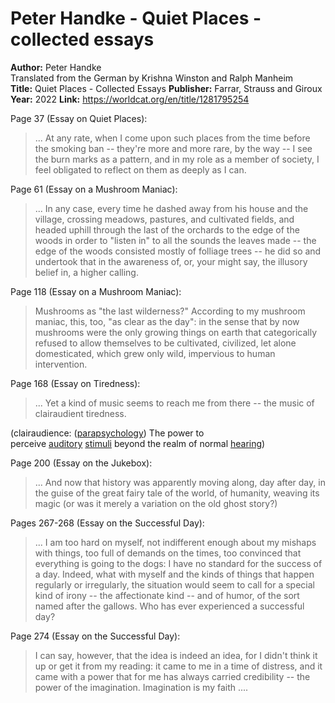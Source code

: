 # Peter Handke - Quiet Places - collected essays

**Author:** Peter Handke  
	Translated from the German by Krishna Winston and Ralph Manheim  
**Title:** Quiet Places - Collected Essays
**Publisher:** Farrar, Strauss and Giroux
**Year:** 2022
**Link:** <https://worldcat.org/en/title/1281795254>

Page 37 (Essay on Quiet Places):

> ... At any rate, when I come upon such places from the time before the smoking ban -- they're more and more rare, by the way -- I see the burn marks as a pattern, and in my role as a member of society, I feel obligated to reflect on them as deeply as I can.

Page 61 (Essay on a Mushroom Maniac):

> ... In any case, every time he dashed away from his house and the village, crossing meadows, pastures, and cultivated fields, and headed uphill through the last of the orchards to the edge of the woods in order to "listen in" to all the sounds the leaves made -- the edge of the woods consisted mostly of folliage trees -- he did so and undertook that in the awareness of, or, your might say, the illusory belief in, a higher calling.

Page 118 (Essay on a Mushroom Maniac):

> Mushrooms as "the last wilderness?" According to my mushroom maniac, this, too, "as clear as the day": in the sense that by now mushrooms were the only growing things on earth that categorically refused to allow themselves to be cultivated, civilized, let alone domesticated, which grew only wild, impervious to human intervention.

Page 168 (Essay on Tiredness):

> ... Yet a kind of music seems to reach me from there -- the music of clairaudient tiredness. 

   (clairaudience: ([parapsychology](https://en.wiktionary.org/wiki/parapsychology "parapsychology")) The power to perceive [auditory](https://en.wiktionary.org/wiki/auditory "auditory") [stimuli](https://en.wiktionary.org/wiki/stimuli "stimuli") beyond the realm of normal [hearing](https://en.wiktionary.org/wiki/hearing "hearing"))

Page 200 (Essay on the Jukebox):

 > ... And now that history was apparently moving along, day after day, in the guise of the great fairy tale of the world, of humanity, weaving its magic (or was it merely a variation on the old ghost story?)
 
 Pages 267-268 (Essay on the Successful Day):

> ... I am too hard on myself, not indifferent enough about my mishaps with things, too full of demands on the times, too convinced that everything is going to the dogs: I have no standard for the success of a day. Indeed, what with myself and the kinds of things that happen regularly or irregularly, the situation would seem to call for a special kind of irony -- the affectionate kind -- and of humor, of the sort named after the gallows. Who has ever experienced a successful day?

Page 274 (Essay on the Successful Day):

> I can say, however, that the idea is indeed an idea, for I didn't think it up or get it from my reading: it came to me in a time of distress, and it came with a power that for me has always carried credibility -- the power of the imagination. Imagination is my faith ....

